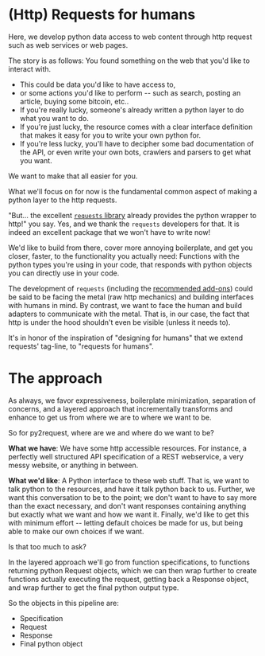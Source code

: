 
# (Http) Requests for humans

Here, we develop python data access to web content through http request such as web services or web pages.

The story is as follows: You found something on the web that you'd like to interact with. 

* This could be data you'd like to have access to, 
* or some actions you'd like to perform -- such as search, posting an article, buying some bitcoin, etc.. 
* If you're really lucky, someone's already written a python layer to do what you want to do. 
* If you're just lucky, the resource comes with a clear interface definition that makes it 
easy for you to write your own python for. 
* If you're less lucky, you'll have to decipher some bad documentation of the API, 
or even write your own bots, crawlers and parsers to get what you want. 

We want to make that all easier for you.

What we'll focus on for now is the fundamental common aspect of making a python layer to the http requests. 

"But... the excellent [`requests` library](https://requests.readthedocs.io/en/master/) 
already provides the python wrapper to http!" you say. Yes, and we thank the `requests` developers for that. 
It is indeed an excellent package that we won't have to write now! 

We'd like to build from there, cover more annoying boilerplate, and get you closer, faster, 
to the functionality you actually need: 
Functions with the python types you're using in your code, 
that responds with python objects you can directly use in your code. 

The development of `requests` 
(including the [recommended add-ons](https://requests.readthedocs.io/en/master/community/recommended/)) 
could be said to be facing the metal (raw http mechanics) and building interfaces with humans in mind. 
By contrast, we want to face the human and build adapters to communicate with the metal. 
That is, in our case, the fact that http is under the hood shouldn't even be visible (unless it needs to).

It's in honor of the inspiration of "designing for humans" that we extend requests' tag-line, 
to "requests for humans".

# The approach

As always, we favor expressiveness, boilerplate minimization, separation of concerns, and a layered approach that 
incrementally transforms and enhance to get us from where we are to where we want to be.

So for py2request, where are we and where do we want to be?

**What we have**: We have some http accessible resources. For instance, a perfectly well structured API 
specification of a REST webservice, a very messy website, or anything in between.

**What we'd like**: A Python interface to these web stuff. 
That is, we want to talk python to the resources, and have it talk python back to us. 
Further, we want this conversation to be to the point; we don't want to have to say more than the exact necessary, 
and don't want responses containing anything but exactly what we want and how we want it. 
Finally, we'd like to get this with minimum effort -- letting default choices be made for us, but being able to make 
our own choices if we want.

Is that too much to ask?

In the layered approach we'll go from function specifications, to functions returning python 
Request objects, which we can then wrap further to create functions actually executing the request, 
getting back a Response object, and wrap further to get the final python output type.

So the objects in this pipeline are:
* Specification
* Request
* Response
* Final python object
